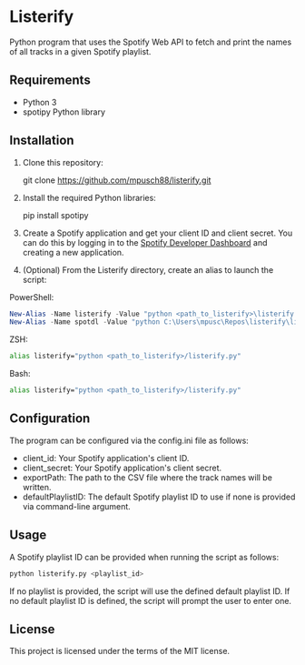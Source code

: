 # Listerify

Python program that uses the Spotify Web API to fetch and print the names of all tracks in a given Spotify playlist.

## Requirements

- Python 3
- spotipy Python library

## Installation

1. Clone this repository:

    git clone <https://github.com/mpusch88/listerify.git>

2. Install the required Python libraries:

    pip install spotipy

3. Create a Spotify application and get your client ID and client secret. You can do this by logging in to the [Spotify Developer Dashboard](https://developer.spotify.com/dashboard/applications) and creating a new application.

4. (Optional) From the Listerify directory, create an alias to launch the script:

PowerShell:

```powershell
New-Alias -Name listerify -Value "python <path_to_listerify>\listerify.py"
New-Alias -Name spotdl -Value "python C:\Users\mpusc\Repos\listerify\listerify.py"
```

ZSH:

```zsh
alias listerify="python <path_to_listerify>/listerify.py"
```

Bash:

```bash
alias listerify="python <path_to_listerify>/listerify.py"
```

## Configuration

The program can be configured via the config.ini file as follows:

- client_id: Your Spotify application's client ID.
- client_secret: Your Spotify application's client secret.
- exportPath: The path to the CSV file where the track names will be written.
- defaultPlaylistID: The default Spotify playlist ID to use if none is provided via command-line argument.

## Usage

A Spotify playlist ID can be provided when running the script as follows:

```bash
python listerify.py <playlist_id>
```

If no playlist is provided, the script will use the defined default playlist ID. If no default playlist ID is defined, the script will prompt the user to enter one.

## License

This project is licensed under the terms of the MIT license.
